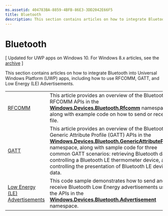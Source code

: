 ```yaml
---
ms.assetid: 404783BA-8859-4BFB-86E3-3DD2042E66F5
title: Bluetooth
description: This section contains articles on how to integrate Bluetooth into Universal Windows Platform (UWP) apps, including how to use RFCOMM, GATT, and Low Energy (LE) Advertisements.
---
```

# Bluetooth

\[ Updated for UWP apps on Windows 10. For Windows 8.x articles, see the [archive](http://go.microsoft.com/fwlink/p/?linkid=619132) \]

This section contains articles on how to integrate Bluetooth into Universal Windows Platform (UWP) apps, including how to use RFCOMM, GATT, and Low Energy (LE) Advertisements.

|        |                  |
|--------|------------------|
| [RFCOMM](send-or-receive-files-with-rfcomm.md)   | This article provides an overview of the Bluetooth RFCOMM APIs in the [**Windows.Devices.Bluetooth.Rfcomm**](https://msdn.microsoft.com/library/windows/apps/Dn263529) namespace, along with example code on how to send or receive a file. |
| [GATT](gatt-scenarios.md) | This article provides an overview of the Bluetooth Generic Attribute Profile (GATT) APIs in the [**Windows.Devices.Bluetooth.GenericAttributeProfile**](https://msdn.microsoft.com/library/windows/apps/Dn297685) namespace, along with sample code for three common GATT scenarios: retrieving Bluetooth data, controlling a Bluetooth LE thermometer device, and controlling the presentation of Bluetooth LE device data. |
| [Low Energy (LE) Advertisements](http://go.microsoft.com/fwlink/p/?LinkId=619990) | This code sample demonstrates how to send and receive Bluetooth Low Energy advertisements using the APIs in the [**Windows.Devices.Bluetooth.Advertisement**](https://msdn.microsoft.com/library/windows/apps/Dn894325) namespace.  |

 

